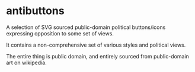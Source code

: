 # antibuttons
A selection of SVG sourced public-domain political buttons/icons expressing opposition to some set of views.

It contains a non-comprehensive set of various styles and political views.  

The entire thing is public domain, and entirely sourced from public-domain art on wikipedia.
